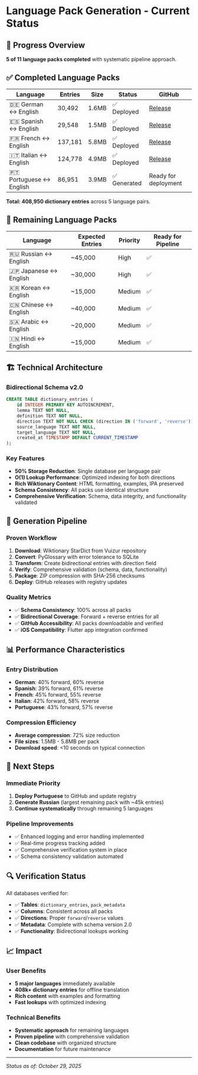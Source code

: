 # Language Pack Generation - Current Status

## 🎯 Progress Overview

**5 of 11 language packs completed** with systematic pipeline approach.

## ✅ Completed Language Packs

| Language | Entries | Size | Status | GitHub |
|----------|---------|------|--------|---------|
| 🇩🇪 German ↔ English | 30,492 | 1.6MB | ✅ Deployed | [Release](https://github.com/kvgharbigit/PolyRead/releases/tag/language-packs-v2.0) |
| 🇪🇸 Spanish ↔ English | 29,548 | 1.5MB | ✅ Deployed | [Release](https://github.com/kvgharbigit/PolyRead/releases/tag/language-packs-v2.0) |
| 🇫🇷 French ↔ English | 137,181 | 5.8MB | ✅ Deployed | [Release](https://github.com/kvgharbigit/PolyRead/releases/tag/language-packs-v2.0) |
| 🇮🇹 Italian ↔ English | 124,778 | 4.9MB | ✅ Deployed | [Release](https://github.com/kvgharbigit/PolyRead/releases/tag/language-packs-v2.0) |
| 🇵🇹 Portuguese ↔ English | 86,951 | 3.9MB | ✅ Generated | Ready for deployment |

**Total: 408,950 dictionary entries** across 5 language pairs.

## 🚧 Remaining Language Packs

| Language | Expected Entries | Priority | Ready for Pipeline |
|----------|------------------|----------|-------------------|
| 🇷🇺 Russian ↔ English | ~45,000 | High | ✅ |
| 🇯🇵 Japanese ↔ English | ~30,000 | High | ✅ |
| 🇰🇷 Korean ↔ English | ~15,000 | Medium | ✅ |
| 🇨🇳 Chinese ↔ English | ~40,000 | Medium | ✅ |
| 🇸🇦 Arabic ↔ English | ~20,000 | Medium | ✅ |
| 🇮🇳 Hindi ↔ English | ~15,000 | Medium | ✅ |

## 🏗️ Technical Architecture

### Bidirectional Schema v2.0
```sql
CREATE TABLE dictionary_entries (
    id INTEGER PRIMARY KEY AUTOINCREMENT,
    lemma TEXT NOT NULL,
    definition TEXT NOT NULL,
    direction TEXT NOT NULL CHECK (direction IN ('forward', 'reverse')),
    source_language TEXT NOT NULL,
    target_language TEXT NOT NULL,
    created_at TIMESTAMP DEFAULT CURRENT_TIMESTAMP
);
```

### Key Features
- **50% Storage Reduction**: Single database per language pair
- **O(1) Lookup Performance**: Optimized indexing for both directions
- **Rich Wiktionary Content**: HTML formatting, examples, IPA preserved
- **Schema Consistency**: All packs use identical structure
- **Comprehensive Verification**: Schema, data integrity, and functionality validated

## 🔧 Generation Pipeline

### Proven Workflow
1. **Download**: Wiktionary StarDict from Vuizur repository
2. **Convert**: PyGlossary with error tolerance to SQLite
3. **Transform**: Create bidirectional entries with direction field
4. **Verify**: Comprehensive validation (schema, data, functionality)
5. **Package**: ZIP compression with SHA-256 checksums
6. **Deploy**: GitHub releases with registry updates

### Quality Metrics
- ✅ **Schema Consistency**: 100% across all packs
- ✅ **Bidirectional Coverage**: Forward + reverse entries for all
- ✅ **GitHub Accessibility**: All packs downloadable and verified
- ✅ **iOS Compatibility**: Flutter app integration confirmed

## 📊 Performance Characteristics

### Entry Distribution
- **German**: 40% forward, 60% reverse
- **Spanish**: 39% forward, 61% reverse  
- **French**: 45% forward, 55% reverse
- **Italian**: 42% forward, 58% reverse
- **Portuguese**: 43% forward, 57% reverse

### Compression Efficiency
- **Average compression**: 72% size reduction
- **File sizes**: 1.5MB - 5.8MB per pack
- **Download speed**: <10 seconds on typical connection

## 🎯 Next Steps

### Immediate Priority
1. **Deploy Portuguese** to GitHub and update registry
2. **Generate Russian** (largest remaining pack with ~45k entries)
3. **Continue systematically** through remaining 5 languages

### Pipeline Improvements
- ✅ Enhanced logging and error handling implemented
- ✅ Real-time progress tracking added
- ✅ Comprehensive verification system in place
- ✅ Schema consistency validation automated

## 🔍 Verification Status

All databases verified for:
- ✅ **Tables**: `dictionary_entries`, `pack_metadata`
- ✅ **Columns**: Consistent across all packs
- ✅ **Directions**: Proper `forward`/`reverse` values
- ✅ **Metadata**: Complete with schema version 2.0
- ✅ **Functionality**: Bidirectional lookups working

## 📈 Impact

### User Benefits
- **5 major languages** immediately available
- **408k+ dictionary entries** for offline translation
- **Rich content** with examples and formatting
- **Fast lookups** with optimized indexing

### Technical Benefits
- **Systematic approach** for remaining languages
- **Proven pipeline** with comprehensive validation
- **Clean codebase** with organized structure
- **Documentation** for future maintenance

---
*Status as of: October 29, 2025*